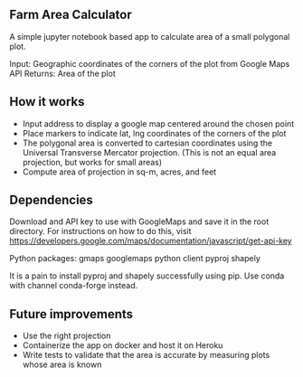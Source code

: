 ## Farm Area Calculator

A simple jupyter notebook based app to calculate area of a small polygonal plot.

Input: Geographic coordinates of the corners of the plot from Google Maps API <break/>
Returns: Area of the plot


## How it works

- Input address to display a google map centered around the chosen point
- Place markers to indicate lat, lng coordinates of the corners of the plot
- The polygonal area is converted to cartesian coordinates using the Universal Transverse Mercator projection. (This is not an equal area projection, but works for small areas)
- Compute area of projection in sq-m, acres, and feet

## Dependencies

Download and API key to use with GoogleMaps and save it in the root directory. For instructions on how to do this, visit https://developers.google.com/maps/documentation/javascript/get-api-key

Python packages:
gmaps
googlemaps python client
pyproj
shapely

It is a pain to install pyproj and shapely successfully using pip. Use conda with channel conda-forge instead.

## Future improvements

- Use the right projection
- Containerize the app on docker and host it on Heroku
- Write tests to validate that the area is accurate by measuring plots whose area is known
